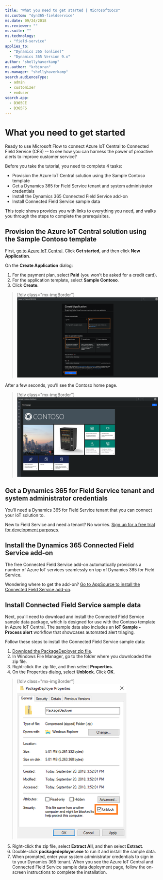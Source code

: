 ```yaml
---
title: "What you need to get started | MicrosoftDocs"
ms.custom: "dyn365-fieldservice"
ms.date: 09/24/2018
ms.reviewer: ""
ms.suite: ""
ms.technology: 
  - "field-service"
applies_to: 
  - "Dynamics 365 (online)"
  - "Dynamics 365 Version 9.x"
author: "shellyhaverkamp"
ms.author: "krbjoran"
ms.manager: "shellyhaverkamp"
search.audienceType: 
  - admin
  - customizer
  - enduser
search.app: 
  - D365CE
  - D365FS
--- 
```


# What you need to get started

Ready to use Microsoft Flow to connect Azure IoT Central to Connected Field Service (CFS) -- to see how you can harness the power of proactive alerts to improve customer service?

Before you take the tutorial, you need to complete 4 tasks:
- Provision the Azure IoT Central solution using the Sample Contoso template
- Get a Dynamics 365 for Field Service tenant and system administrator credentials 
- Install the Dynamics 365 Connected Field Service add-on
- Install Connected Field Service sample data

This topic shows provides you with links to everything you need, and walks you through the steps to complete the prerequisites.

## Provision the Azure IoT Central solution using the Sample Contoso template

First, [go to Azure IoT Central](https://azure.microsoft.com/services/iot-central/). Click **Get started**, and then click **New Application**. 
 
On the **Create Application** dialog: 
 1. For the payment plan, select **Paid** (you won't be asked for a credit card). 
 2. For the application template, select **Sample Contoso**. 
 3. Click **Create**.
> [!div class="mx-imgBorder"]
> ![Azure IoT Central with payment plan and template selected](media/Azure-IoT-Central-create-app-dialog.PNG "Azure IoT Central with payment plan and template selected")  

After a few seconds, you'll see the Contoso home page. 
> [!div class="mx-imgBorder"]
> ![Contoso home page for Azure IoT Central](media/Azure-IoT-Central-Contoso-home-dialog.PNG "Contoso home page for Azure IoT Central")

## Get a Dynamics 365 for Field Service tenant and system administrator credentials 

You'll need a Dynamics 365 for Field Service tenant that you can connect your IoT solution to.
     
New to Field Service and need a tenant? No worries. [Sign up for a free trial for development purposes](https://appsource.microsoft.com/product/dynamics-365/mscrm.40fd37ef-dca4-4b0d-9f41-d16703b7d070).

## Install the Dynamics 365 Connected Field Service add-on  

The free Connected Field Service add-on automatically provisions a number of Azure IoT services seamlessly on top of Dynamics 365 for Field Service. 
 
Wondering where to get the add-on? [Go to AppSource to install the Connected Field Service add-on](https://appsource.microsoft.com/product/dynamics-365/mscrm.58666c7d-65ee-452d-8708-70b4d471d4c0?tab=Overview).
    
## Install Connected Field Service sample data    
Next, you'll need to download and install the Connected Field Service sample data package, which is designed for use with the Contoso template in Azure IoT Central. The sample data also includes an **IoT Sample - Process alert** workflow that showcases automated alert triaging.

Follow these steps to install the Connected Field Service sample data:

1. [Download the PackageDeployer zip file](https://aka.ms/cfsdemodata).
2. In Windows File Manager, go to the folder where you downloaded the zip file. 
3. Right-click the zip file, and then select **Properties**. 
4. On the Properties dialog, select **Unblock**. Click **OK**.
> [!div class="mx-imgBorder"]
> ![PackageDeployer properties dialog with Unblock selected](media/cfs-iot-package-deployer.png "PackageDeployer properties dialog with Unblock selected")

5. Right-click the zip file, select **Extract All**, and then select **Extract**.
6. Double-click **packagedeployer.exe** to run it and install the sample data. 
7. When prompted, enter your system administrator credentials to sign in to your Dynamics 365 tenant. When you see the Azure IoT Central and Connected Field Service sample data deployment page, follow the on-screen instructions to complete the installation.


   
